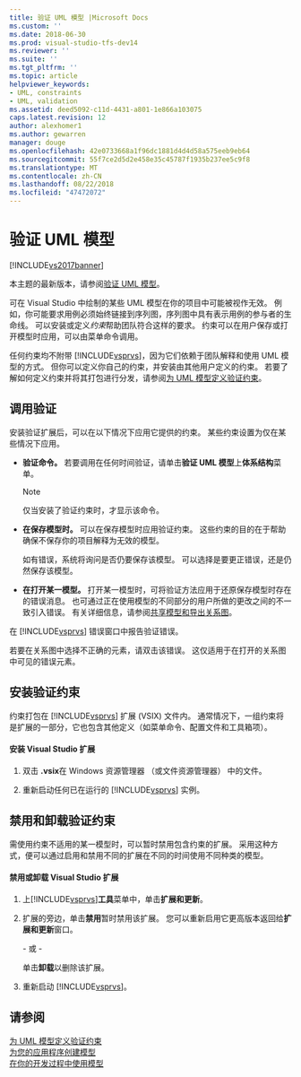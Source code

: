 ```yaml
---
title: 验证 UML 模型 |Microsoft Docs
ms.custom: ''
ms.date: 2018-06-30
ms.prod: visual-studio-tfs-dev14
ms.reviewer: ''
ms.suite: ''
ms.tgt_pltfrm: ''
ms.topic: article
helpviewer_keywords:
- UML, constraints
- UML, validation
ms.assetid: deed5092-c11d-4431-a801-1e866a103075
caps.latest.revision: 12
author: alexhomer1
ms.author: gewarren
manager: douge
ms.openlocfilehash: 42e0733668a1f96dc1881d4d4d58a575eeb9eb64
ms.sourcegitcommit: 55f7ce2d5d2e458e35c45787f1935b237ee5c9f8
ms.translationtype: MT
ms.contentlocale: zh-CN
ms.lasthandoff: 08/22/2018
ms.locfileid: "47472072"
---
```

# <a name="validate-your-uml-model"></a>验证 UML 模型
[!INCLUDE[vs2017banner](../includes/vs2017banner.md)]

本主题的最新版本，请参阅[验证 UML 模型](https://docs.microsoft.com/visualstudio/modeling/validate-your-uml-model)。  
  
可在 Visual Studio 中绘制的某些 UML 模型在你的项目中可能被视作无效。 例如，你可能要求用例必须始终链接到序列图，序列图中具有表示用例的参与者的生命线。 可以安装或定义*约束*帮助团队符合这样的要求。 约束可以在用户保存或打开模型时应用，可以由菜单命令调用。  
  
 任何约束均不附带 [!INCLUDE[vsprvs](../includes/vsprvs-md.md)]，因为它们依赖于团队解释和使用 UML 模型的方式。 但你可以定义你自己的约束，并安装由其他用户定义的约束。 若要了解如何定义约束并将其打包进行分发，请参阅[为 UML 模型定义验证约束](../modeling/define-validation-constraints-for-uml-models.md)。  
  
## <a name="invoking-validation"></a>调用验证  
 安装验证扩展后，可以在以下情况下应用它提供的约束。 某些约束设置为仅在某些情况下应用。  
  
-   **验证命令。** 若要调用在任何时间验证，请单击**验证 UML 模型**上**体系结构**菜单。  
  
    > [!NOTE]
    >  仅当安装了验证约束时，才显示该命令。  
  
-   **在保存模型时。** 可以在保存模型时应用验证约束。 这些约束的目的在于帮助确保不保存你的项目解释为无效的模型。  
  
     如有错误，系统将询问是否仍要保存该模型。 可以选择是要更正错误，还是仍然保存该模型。  
  
-   **在打开某一模型。** 打开某一模型时，可将验证方法应用于还原保存模型时存在的错误消息。 也可通过正在使用模型的不同部分的用户所做的更改之间的不一致引入错误。 有关详细信息，请参阅[共享模型和导出关系图](../modeling/share-models-and-exporting-diagrams.md)。  
  
 在 [!INCLUDE[vsprvs](../includes/vsprvs-md.md)] 错误窗口中报告验证错误。  
  
 若要在关系图中选择不正确的元素，请双击该错误。 这仅适用于在打开的关系图中可见的错误元素。  
  
## <a name="installing-validation-constraints"></a>安装验证约束  
 约束打包在 [!INCLUDE[vsprvs](../includes/vsprvs-md.md)] 扩展 (VSIX) 文件内。 通常情况下，一组约束将是扩展的一部分，它也包含其他定义（如菜单命令、配置文件和工具箱项）。  
  
#### <a name="to-install-a-visual-studio-extension"></a>安装 Visual Studio 扩展  
  
1.  双击 **.vsix**在 Windows 资源管理器 （或文件资源管理器） 中的文件。  
  
2.  重新启动任何已在运行的 [!INCLUDE[vsprvs](../includes/vsprvs-md.md)] 实例。  
  
## <a name="disabling-and-uninstalling-validation-constraints"></a>禁用和卸载验证约束  
 需使用约束不适用的某一模型时，可以暂时禁用包含约束的扩展。 采用这种方式，便可以通过启用和禁用不同的扩展在不同的时间使用不同种类的模型。  
  
#### <a name="to-disable-or-uninstall-a-visual-studio-extension"></a>禁用或卸载 Visual Studio 扩展  
  
1.  上[!INCLUDE[vsprvs](../includes/vsprvs-md.md)]**工具**菜单中，单击**扩展和更新**。  
  
2.  扩展的旁边，单击**禁用**暂时禁用该扩展。 您可以重新启用它更高版本返回给**扩展和更新**窗口。  
  
     \- 或 -  
  
     单击**卸载**以删除该扩展。  
  
3.  重新启动 [!INCLUDE[vsprvs](../includes/vsprvs-md.md)]。  
  
## <a name="see-also"></a>请参阅  
 [为 UML 模型定义验证约束](../modeling/define-validation-constraints-for-uml-models.md)   
 [为您的应用程序创建模型](../modeling/create-models-for-your-app.md)   
 [在你的开发过程中使用模型](../modeling/use-models-in-your-development-process.md)



